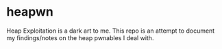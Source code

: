 # heapwn
Heap Exploitation is a dark art to me. This repo is an attempt to document my findings/notes on the heap pwnables I deal with. 
